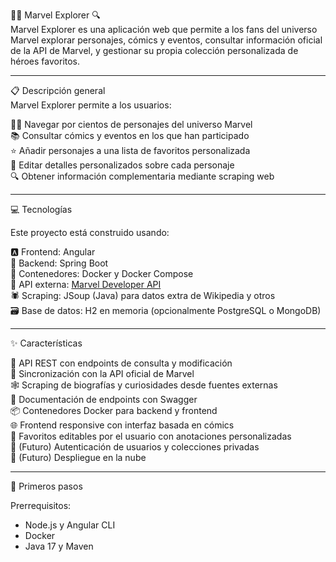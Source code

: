 🦸‍♂️ Marvel Explorer 🔍  
Marvel Explorer es una aplicación web que permite a los fans del universo Marvel explorar personajes, cómics y eventos, consultar información oficial de la API de Marvel, y gestionar su propia colección personalizada de héroes favoritos.

---

📋 Descripción general  
Marvel Explorer permite a los usuarios:

🧑‍🎤 Navegar por cientos de personajes del universo Marvel  
📚 Consultar cómics y eventos en los que han participado  
⭐ Añadir personajes a una lista de favoritos personalizada  
📝 Editar detalles personalizados sobre cada personaje  
🔍 Obtener información complementaria mediante scraping web  

---

💻 Tecnologías

Este proyecto está construido usando:

🅰️ Frontend: Angular  
🍃 Backend: Spring Boot  
🐋 Contenedores: Docker y Docker Compose  
🔗 API externa: [Marvel Developer API](https://developer.marvel.com/)  
🕷️ Scraping: JSoup (Java) para datos extra de Wikipedia y otros  
🗃️ Base de datos: H2 en memoria (opcionalmente PostgreSQL o MongoDB)

---

✨ Características

📃 API REST con endpoints de consulta y modificación  
🔄 Sincronización con la API oficial de Marvel  
🕸️ Scraping de biografías y curiosidades desde fuentes externas  
📜 Documentación de endpoints con Swagger  
📦 Contenedores Docker para backend y frontend  
🌐 Frontend responsive con interfaz basada en cómics  
📌 Favoritos editables por el usuario con anotaciones personalizadas  
🔐 (Futuro) Autenticación de usuarios y colecciones privadas  
🚀 (Futuro) Despliegue en la nube

---

🚀 Primeros pasos

Prerrequisitos:

- Node.js y Angular CLI  
- Docker  
- Java 17 y Maven  
